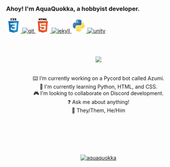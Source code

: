 ### Ahoy! I'm AquaQuokka, a hobbyist developer. 
<p align="left"> <a href="https://www.w3schools.com/css/" target="_blank" rel="noreferrer"> <img src="https://raw.githubusercontent.com/devicons/devicon/master/icons/css3/css3-original-wordmark.svg" alt="css3" width="40" height="40"/> </a> <a href="https://git-scm.com/" target="_blank" rel="noreferrer"> <img src="https://www.vectorlogo.zone/logos/git-scm/git-scm-icon.svg" alt="git" width="40" height="40"/> </a> <a href="https://www.w3.org/html/" target="_blank" rel="noreferrer"> <img src="https://raw.githubusercontent.com/devicons/devicon/master/icons/html5/html5-original-wordmark.svg" alt="html5" width="40" height="40"/> </a> <a href="https://jekyllrb.com/" target="_blank" rel="noreferrer"> <img src="https://www.vectorlogo.zone/logos/jekyllrb/jekyllrb-icon.svg" alt="jekyll" width="40" height="40"/> </a> <a href="https://www.python.org" target="_blank" rel="noreferrer"> <img src="https://raw.githubusercontent.com/devicons/devicon/master/icons/python/python-original.svg" alt="python" width="40" height="40"/> </a> <a href="https://unity.com/" target="_blank" rel="noreferrer"> <img src="https://www.vectorlogo.zone/logos/unity3d/unity3d-icon.svg" alt="unity" width="40" height="40"/> </a> </p>
<br/>
<br/>
<p align="center">
<picture>
<source 
  srcset="https://github-readme-stats.vercel.app/api?username=AquaQuokka&show_icons=true&theme=light&count_private=true"
  media="(prefers-color-scheme: light)"
/>
<source
  srcset="https://github-readme-stats.vercel.app/api?username=AquaQuokka&show_icons=true&count_private=true"
  media="(prefers-color-scheme: light), (prefers-color-scheme: no-preference)"
/>
<img src="https://github-readme-stats.vercel.app/api?username=AquaQuokka&show_icons=true&count_private=true" />
</picture>

<br/>
<br/>
<p align="center">
⌨️ I’m currently working on a Pycord bot called Azumi.<br/>
🐍 I'm currently learning Python, HTML, and CSS.<br/>
🎮 I'm looking to collaborate on Discord development.<br/>
❓ Ask me about anything!<br/>
🙌 They/Them, He/Him<br/>
<p align="center">
</p>
<br/>
<br/>
<br/>
<br/>
<br/>
<p align="center"> <a href="https://github.com/ryo-ma/github-profile-trophy"><img src="https://github-profile-trophy.vercel.app/?username=aquaquokka" alt="aquaquokka" /></a> </p>
